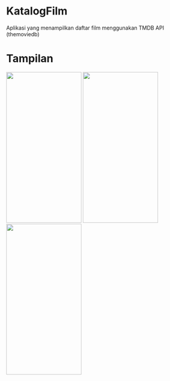 # KatalogFilm
Aplikasi yang menampilkan daftar film menggunakan TMDB API (themoviedb)

# Tampilan
<img src="https://github.com/aishaatiko/KatalogFilm/assets/15949646/69eb4396-38c4-46b1-8998-6775f47b20fc" width="200" height="400" />
<img src="https://github.com/aishaatiko/KatalogFilm/assets/15949646/733efaa5-e756-45b5-a8d8-dff57b60e5ac" width="200" height="400" />
<img src="https://github.com/aishaatiko/KatalogFilm/assets/15949646/f943db61-963a-46be-9915-290951f29403" width="200" height="400" />
